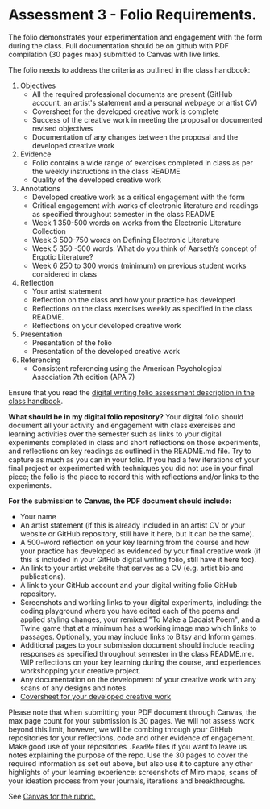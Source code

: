 # Assessment 3 - Folio Requirements. 

The folio demonstrates your experimentation and engagement with the form during the class. Full documentation should be on github with PDF compilation (30 pages max) submitted to Canvas with live links. 

The folio needs to address the criteria as outlined in the class handbook: 

1. Objectives
   - All the required professional documents are present (GitHub account, an artist's statement and a personal webpage or artist CV)
   - Coversheet for the developed creative work is complete
   - Success of the creative work in meeting the proposal or documented revised objectives
   - Documentation of any changes between the proposal and the developed creative work 
2. Evidence
   - Folio contains a wide range of exercises completed in class as per the weekly instructions in the class README
   - Quality of the developed creative work
3. Annotations
   - Developed creative work as a critical engagement with the form 
   - Critical engagement with works of electronic literature and readings as specified throughout semester in the class README
   - Week 1 350-500 words on works from the Electronic Literature Collection
   - Week 3 500-750 words on Defining Electronic Literature 
   - Week 5 350 -500 words: What do you think of Aarseth’s concept of Ergotic Literature? 
   - Week 6 250 to 300 words (minimum) on previous student works considered in class
5. Reflection
   - Your artist statement
   - Reflection on the class and how your practice has developed 
   - Reflections on the class exercises weekly as specified in the class README.
   - Reflections on your developed creative work 
6. Presentation
   - Presentation of the folio
   - Presentation of the developed creative work
7. Referencing
   - Consistent referencing using the American Psychological Association 7th edition  (APA 7)

Ensure that you read the [digital writing folio assessment description in the class handbook](./class-handbook.md).

**What should be in my digital folio repository?** Your digital folio should document all your activity and engagement with class exercises and learning activities over the semester such as links to your digital experiments completed in class and short reflections on those experiments, and reflections on key readings as outlined in the README.md file. Try to capture as much as you can in your folio. If you had a few iterations of your final project or experimented with techniques you did not use in your final piece; the folio is the place to record this with reflections and/or links to the experiments.

**For the submission to Canvas, the PDF document should include:**

- Your name
- An artist statement (if this is already included in an artist CV or your website or GitHub repository, still have it here, but it can be the same).
- A 500-word reflection on your key learning from the course and how your practice has developed as evidenced by your final creative work (if this is included in your GitHub digital writing folio, still have it here too).
- An link to your artist website that serves as a CV (e.g. artist bio and publications).
- A link to your GitHub account and your digital writing folio GitHub repository. 
- Screenshots and working links to your digital experiments, including: the coding playground where you have edited each of the poems and applied styling changes, your remixed "To Make a Dadaist Poem", and a Twine game that at a minimum has a working image map which links to passages. Optionally, you may include links to Bitsy and Inform games.
- Additional pages to your submission document should include reading responses as specified throughout semester in the class README.me. WIP reflections on your key learning during the course, and experiences workshopping your creative project. 
- Any documentation on the development of your creative work with any scans of any designs and notes.
- [Coversheet for your developed creative work](./coversheet-for-developed-creative-work.md)

Please note that when submitting your PDF document through Canvas, the max page count for your submission is 30 pages. We will not assess work beyond this limit, however, we will be combing through your GitHub repositories for your reflections, code and other evidence of engagement. Make good use of your repositories `.ReadMe` files if you want to leave us notes explaining the purpose of the repo. Use the 30 pages to cover the required information as set out above, but also use it to capture any other highlights of your learning experience: screenshots of Miro maps, scans of your ideation process from your journals, iterations and breakthroughs.

See [Canvas for the rubric.](https://rmit.instructure.com/courses/146513/assignments/1050257)
